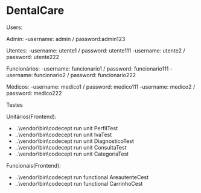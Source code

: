 # DentalCare

Users:

Admin:
-username: admin / password:admin123

Utentes:
-username: utente1 / password: utente111 
-username: utente2 / password: utente222 

Funcionários:
-username: funcionario1 / password: funcionario111
-username: funcionario2 / password: funcionario222 

Médicos:
-username: medico1 / password: medico111 
-username: medico2 / password: medico222


Testes

Unitários(Frontend): 

- ..\vendor\bin\codecept run unit PerfilTest    
- ..\vendor\bin\codecept run unit IvaTest    
- ..\vendor\bin\codecept run unit DiagnosticoTest   
- ..\vendor\bin\codecept run unit ConsultaTest     
- ..\vendor\bin\codecept run unit CategoriaTest    


Funcionais(Frontend):
- ..\vendor\bin\codecept run functional AreautenteCest
- ..\vendor\bin\codecept run functional CarrinhoCest



